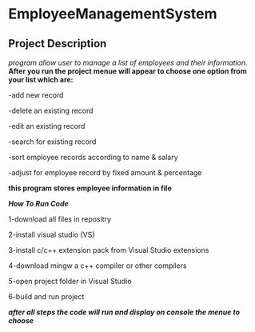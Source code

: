 # EmployeeManagementSystem

## Project Description

*program allow user to manage a list of employees and their information.*
**After you run the project menue will appear to choose one option from your list which are:**

-add new record

-delete an existing record

-edit an existing record

-search for existing record

-sort employee records according to name & salary

-adjust for employee record by fixed amount & percentage

**this program stores employee information in file** 

***How To Run Code***

1-download all files in repositry

2-install visual studio (VS)

3-install c/c++ extension pack from Visual Studio extensions

4-download mingw a c++ compiler or other compilers

5-open project folder in Visual Studio

6-build and run project 

***after all steps the code will run and display on console the menue to choose***
